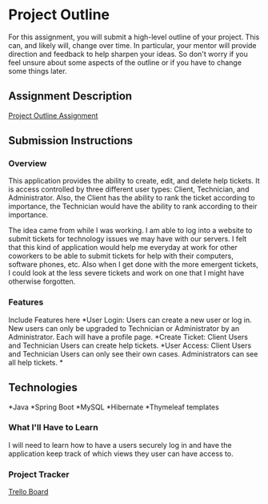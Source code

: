 # Project Outline
For this assignment, you will submit a high-level outline of your project. This can, and likely will, change over time. In particular, your mentor will provide direction and feedback to help sharpen your ideas. So don't worry if you feel unsure about some aspects of the outline or if you have to change some things later.

## Assignment Description
[Project Outline Assignment](https://education.launchcode.org/liftoff/modules/assignments/project-outline)

## Submission Instructions

### Overview
This application provides the ability to create, edit, and delete help tickets. It is access controlled by three different user types: Client, Technician, and Administrator. Also, the Client has the ability to rank the ticket according to importance, the Technician would have the ability to rank according to their importance.

The idea came from while I was working. I am able to log into a website to submit tickets for technology issues we may have with our servers. I felt that this kind of application would help me everyday at work for other coworkers to be able to submit tickets for help with their computers, software phones, etc. Also when I get done with the more emergent tickets, I could look at the less severe tickets and work on one that I might have otherwise forgotten.  



### Features
Include Features here
*User Login: Users can create a new user or log in. New users can only be upgraded to Technician or Administrator by an Administrator. Each will have a profile page.
*Create Ticket: Client Users and Technician Users can create help tickets.
*User Access: Client Users and Technician Users can only see their own cases. Administrators can see all help tickets. 
*
## Technologies
*Java
*Spring Boot
*MySQL
*Hibernate
*Thymeleaf templates
### What I'll Have to Learn
I will need to learn how to have a users securely log in and have the application keep track of which views they user can have access to. 
### Project Tracker
[Trello Board](https://trello.com/b/5AzorhIX/liftoff)
